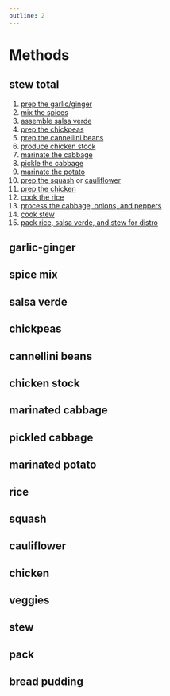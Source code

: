 ```yaml
---
outline: 2
---
```

# Methods
## stew total
1. [prep the garlic/ginger](#garlic-ginger)
1. [mix the spices](#spice-mix)
1. [assemble salsa verde](#salsa-verde)
1. [prep the chickpeas](#chickpeas)
1. [prep the cannellini beans](#cannellini-beans)
1. [produce chicken stock](#chicken-stock)
1. [marinate the cabbage](#marinated-cabbage)
1. [pickle the cabbage](#pickled-cabbage)
1. [marinate the potato](#marinated-potato)
1. [prep the squash](#squash) or [cauliflower](#cauliflower)
1. [prep the chicken](#chicken)
1. [cook the rice](#rice)
1. [process the cabbage, onions, and peppers](#veggies)
1. [cook stew](#stew)
1. [pack rice, salsa verde, and stew for distro](#pack)
## garlic-ginger
<!--@include: ./garlic-ginger/method.md-->
## spice mix
<!--@include: ./spice-mix/method.md-->
## salsa verde
<!--@include: ./salsa-verde/method.md-->
## chickpeas
<!--@include: ./chickpeas/method.md-->
## cannellini beans
<!--@include: ./cannellini-beans/method.md-->
## chicken stock
<!--@include: ./chicken-stock/method.md-->
## marinated cabbage
<!--@include: ./marinated-cabbage/method.md-->
## pickled cabbage
<!--@include: ./pickled-cabbage/method.md-->
## marinated potato
<!--@include: ./marinated-potato/method.md-->
## rice
<!--@include: ./rice/method.md-->
## squash
<!--@include: ./squash/method.md-->
## cauliflower
<!--@include: ./cauliflower/method.md-->
## chicken
<!--@include: ./chicken/method.md-->
## veggies
<!--@include: ./veggies/method.md-->
## stew
<!--@include: ./stew/method.md-->
## pack
<!--@include: ./pack.md-->
## bread pudding
<!--@include: ./bread-pudding/method.md-->
